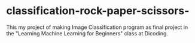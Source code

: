 # classification-rock-paper-scissors-
This my project of making Image Classification program as final project in the "Learning Machine Learning for Beginners" class at Dicoding.
